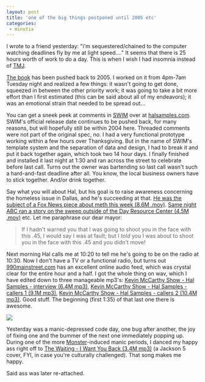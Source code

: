 ```yaml
---
layout: post
title: 'one of the big things postponed until 2005 etc'
categories:
 - minutia
---
```


I wrote to a friend yesterday: "i'm sequestered/chained to the computer watching deadlines fly by me at light speed...." It seems that there is 25 hours worth of work to do a day. This is when I wish I had insomnia instead of <a href="http://www.google.com/search?hl=en&q=define%3A+TMJ">TMJ</a>.





<a href="../art/writing">The book</a> has been pushed back to 2005. I worked on it from 4pm-7am Tuesday night and realized a few things: it wasn't going to get done, squeezed in between the other priority work; it was going to take a bit more effort than I first estimated (this can be said about all of my endeavors); it was an emotional strain that needed to be spread out...





You can get a sneek peek at comments in <a href="http://underde.com/swim">SWIM</a> over at <a href="http://halsamples.com/blog">halsamples.com</a>. SWIM's official release date continues to be pushed back, for many reasons, but will hopefully still be within 2004 here. Threaded comments were not part of the original spec, no. I had a very functional prototype working within a few hours over Thanksgiving. But in the name of SWIM's template system and the separation of data and design, I had to break it and put it back together again, which took two 14 hour days. I finally finished and installed it last night at 1:30 and ran across the street to celebrate before last call. Turns out the owner was bartending so last call wasn't such a hard-and-fast deadline after all. You know, the local business owners have to stick together. And/or drink together.





Say what you will about Hal, but his goal is to raise awareness concerning the homeless issue in Dallas, and he's succeeding at that. <a href="http://halsamples.com/blog/files/2004/12/Clip_1_FC1r2.mov">He was the subject of a Fox News piece about meth this week (8.6M .mov)</a>. <a href="http://halsamples.com/blog/files/2004/12/Clip_2_FC1.mov">Same night ABC ran a story on the sweep outside of the Day Resource Center (4.5M .mov)</a> etc. Let me paraphrase our dear mayor:<blockquote>If I hadn't warned you that I was going to shoot you in the face with this .45, I would say I was at fault; but I <em>told</em> you I was about to shoot you in the face with this .45 and you didn't move!</blockquote>Next morning Hal calls me at 10:20 to tell me he's going to be on the radio at 10:30. Now I don't have a TV or a functional radio, but turns out <a href="http://www.990mainstreet.com/">990mainstreet.com</a> has an excellent online audio feed, which was crystal clear for the entire hour and a half. I got the whole thing on wav, which I have edited down to three manageable mp3's: <a href="http://halsamples.com/blog/files/2004/12/hal%20samples%20on%20kevin%20mccarthy%20-%20segment%20with%20hal.mp3">Kevin McCarthy Show - Hal Samples - interview (6.4M mp3)</a>, <a href="http://halsamples.com/blog/files/2004/12/hal%20samples%20on%20kevin%20mccarthy%20-%20segment%202%20-%20callers.mp3">Kevin McCarthy Show - Hal Samples - callers 1 (9.1M mp3)</a>, <a href="http://halsamples.com/blog/files/2004/12/hal%20samples%20on%20kevin%20mccarthy%20-%20segment%203%20-%20callers.mp3">Kevin McCarthy Show - Hal Samples - callers 2 (10.4M mp3)</a>. Good stuff. The beginning (first 1:35) of that last one there is awesome.



<img src="http://danielsjourney.com/blog/files/2004/12/wisybfoml.jpg" />



Yesterday was a manic-depressed code day, one bug after another, the joy of fixing one and the bummer of the next one immediately popping up. During one of the more <a href="http://www.thinkgeek.com/caffeine/drinks/5b74/">Monster</a>-induced manic periods, I danced my happy ass right off to <a href="http://danielsjourney.com/media/The%20Waiting%20-%20I%20Want%20You%20Back.mp3">The Waiting - I Want You Back (3.4M mp3)</a> (a Jackson 5 cover, FYI, in case you're culturally challenged). That song makes me happy.



Said ass was later re-attached.